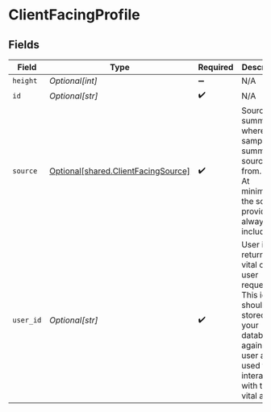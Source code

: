 # ClientFacingProfile


## Fields

| Field                                                                                                                                                       | Type                                                                                                                                                        | Required                                                                                                                                                    | Description                                                                                                                                                 |
| ----------------------------------------------------------------------------------------------------------------------------------------------------------- | ----------------------------------------------------------------------------------------------------------------------------------------------------------- | ----------------------------------------------------------------------------------------------------------------------------------------------------------- | ----------------------------------------------------------------------------------------------------------------------------------------------------------- |
| `height`                                                                                                                                                    | *Optional[int]*                                                                                                                                             | :heavy_minus_sign:                                                                                                                                          | N/A                                                                                                                                                         |
| `id`                                                                                                                                                        | *Optional[str]*                                                                                                                                             | :heavy_check_mark:                                                                                                                                          | N/A                                                                                                                                                         |
| `source`                                                                                                                                                    | [Optional[shared.ClientFacingSource]](undefined/models/shared/clientfacingsource.md)                                                                        | :heavy_check_mark:                                                                                                                                          | Source summarizes where a sample or a summary is sourced from.<br/>At minimum, the source provider is always included.                                      |
| `user_id`                                                                                                                                                   | *Optional[str]*                                                                                                                                             | :heavy_check_mark:                                                                                                                                          | User id returned by vital create user request. This id should be stored in your database against the user and used for all interactions with the vital api. |